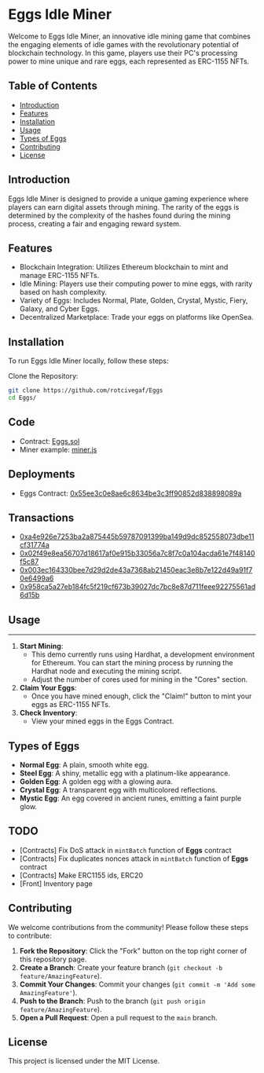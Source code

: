 # Eggs Idle Miner

Welcome to Eggs Idle Miner, an innovative idle mining game that combines the engaging elements of idle games with the revolutionary potential of blockchain technology. In this game, players use their PC's processing power to mine unique and rare eggs, each represented as ERC-1155 NFTs.

## Table of Contents

- [Introduction](#introduction)
- [Features](#features)
- [Installation](#installation)
- [Usage](#usage)
- [Types of Eggs](#types-of-eggs)
- [Contributing](#contributing)
- [License](#license)

## Introduction

Eggs Idle Miner is designed to provide a unique gaming experience where players can earn digital assets through mining. The rarity of the eggs is determined by the complexity of the hashes found during the mining process, creating a fair and engaging reward system.

## Features

- Blockchain Integration: Utilizes Ethereum blockchain to mint and manage ERC-1155 NFTs.
- Idle Mining: Players use their computing power to mine eggs, with rarity based on hash complexity.
- Variety of Eggs: Includes Normal, Plate, Golden, Crystal, Mystic, Fiery, Galaxy, and Cyber Eggs.
- Decentralized Marketplace: Trade your eggs on platforms like OpenSea.

## Installation

To run Eggs Idle Miner locally, follow these steps:

Clone the Repository:
```bash
git clone https://github.com/rotcivegaf/Eggs
cd Eggs/
```

## Code

- Contract: [Eggs.sol](https://github.com/rotcivegaf/Eggs/blob/master/contracts/src/Eggs.sol)
- Miner example: [miner.js](https://github.com/rotcivegaf/Eggs/blob/master/miner/miner.js)

## Deployments

- Eggs Contract: [0x55ee3c0e8ae6c8634be3c3ff90852d838898089a](https://testnet.cyberscan.co/address/0x55ee3c0e8ae6c8634be3c3ff90852d838898089a)

## Transactions

- [0xa4e926e7253ba2a875445b59787091399ba149d9dc852558073dbe11cf31774a](https://testnet.cyberscan.co/tx/0xa4e926e7253ba2a875445b59787091399ba149d9dc852558073dbe11cf31774a)
- [0x02f49e8ea56707d18617af0e915b33056a7c8f7c0a104acda61e7f48140f5c87](https://testnet.cyberscan.co/tx/0x02f49e8ea56707d18617af0e915b33056a7c8f7c0a104acda61e7f48140f5c87)
- [0x003ec164330bee7d29d2de43a7368ab21450eac3e8b7e122d49a91f70e6499a6](https://testnet.cyberscan.co/tx/0x003ec164330bee7d29d2de43a7368ab21450eac3e8b7e122d49a91f70e6499a6)
- [0x958ca5a27eb184fc5f219cf673b39027dc7bc8e87d711feee92275561ad6d15b](https://testnet.cyberscan.co/tx/0x958ca5a27eb184fc5f219cf673b39027dc7bc8e87d711feee92275561ad6d15b)

## Usage
-----

1.  **Start Mining**:
    -   This demo currently runs using Hardhat, a development environment for Ethereum. You can start the mining process by running the Hardhat node and executing the mining script.
    -   Adjust the number of cores used for mining in the "Cores" section.
2.  **Claim Your Eggs**:
    -   Once you have mined enough, click the "Claim!" button to mint your eggs as ERC-1155 NFTs.
3.  **Check Inventory**:
    -   View your mined eggs in the Eggs Contract.

Types of Eggs
-------------

-   **Normal Egg**: A plain, smooth white egg.
-   **Steel Egg**: A shiny, metallic egg with a platinum-like appearance.
-   **Golden Egg**: A golden egg with a glowing aura.
-   **Crystal Egg**: A transparent egg with multicolored reflections.
-   **Mystic Egg**: An egg covered in ancient runes, emitting a faint purple glow.

TODO
------------

- [Contracts] Fix DoS attack in `mintBatch` function of **Eggs** contract
- [Contracts] Fix duplicates nonces attack in `mintBatch` function of **Eggs** contract
- [Contracts] Make ERC1155 ids, ERC20
- [Front] Inventory page

Contributing
------------

We welcome contributions from the community! Please follow these steps to contribute:

1.  **Fork the Repository**: Click the "Fork" button on the top right corner of this repository page.
2.  **Create a Branch**: Create your feature branch (`git checkout -b feature/AmazingFeature`).
3.  **Commit Your Changes**: Commit your changes (`git commit -m 'Add some AmazingFeature'`).
4.  **Push to the Branch**: Push to the branch (`git push origin feature/AmazingFeature`).
5.  **Open a Pull Request**: Open a pull request to the `main` branch.

License
-------

This project is licensed under the MIT License.